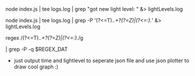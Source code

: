 node index.js | tee logs.log | grep "got new light level: " &> lightLevels.log



node index.js | tee logs.log | grep -P '(?<=T).*.+?(?=Z)|(?<=:).*' &> lightLevels.log

regex /(?<=T).*.+?(?=Z)|(?<=:).*/g

| grep -P -q $REGEX_DAT

* just output time and lightlevel to seperate json file and use json plotter to draw cool graph :)